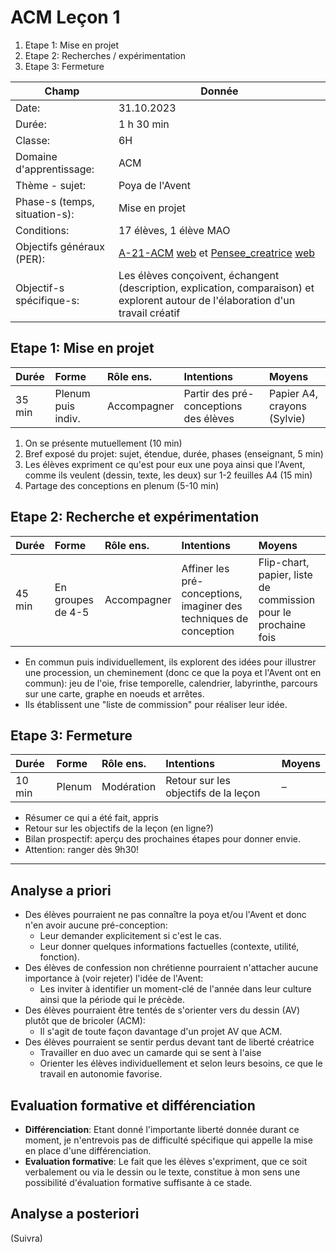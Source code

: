 # ACM Leçon 1

1. Etape 1: Mise en projet
2. Etape 2: Recherches / expérimentation
3. Etape 3: Fermeture

| Champ                         | Donnée   |
|-------------------------------|----|
| Date:                         |  31.10.2023 |
| Durée:                        | 1 h 30 min  |
| Classe:                       |  6H  |
| Domaine d'apprentissage:      |   ACM  |
| Thème - sujet:                | Poya de l'Avent |
| Phase-s (temps, situation-s): |  Mise en projet  |
| Conditions:                   |  17 élèves, 1 élève MAO  |
| Objectifs généraux (PER):     | [A-21-ACM](A-21-ACM.md) [web](https://portail.ciip.ch/per/learning-objectives/94#cell-learning-5315) et [Pensee_creatrice](Pensee_creatrice.md) [web](https://portail.ciip.ch/per/transversal-capacities/4)|
| Objectif-s spécifique-s:      | Les élèves conçoivent, échangent (description, explication, comparaison) et explorent autour de l'élaboration d'un travail créatif |

## Etape 1: Mise en projet

| Durée | Forme | Rôle ens. | Intentions | Moyens |
|:----- |:----- |:--------- |:---------- |:------ |
| 35 min | Plenum puis indiv. |  Accompagner    |   Partir des pré-conceptions des élèves    | Papier A4, crayons (Sylvie)   |

1. On se présente mutuellement (10 min)
2. Bref exposé du projet: sujet, étendue, durée, phases (enseignant, 5 min)
3. Les élèves expriment ce qu'est pour eux une poya ainsi que l'Avent, comme ils veulent (dessin, texte, les deux) sur 1-2 feuilles A4 (15 min)
4. Partage des conceptions en plenum (5-10 min)

## Etape 2: Recherche et expérimentation

| Durée | Forme | Rôle ens. | Intentions | Moyens |
|:----- |:----- |:--------- |:---------- |:------ |
| 45 min | En groupes de 4-5 |   Accompagner   |  Affiner les pré-conceptions, imaginer des techniques de conception | Flip-chart, papier, liste de commission pour le prochaine fois |

- En commun puis individuellement, ils explorent des idées pour illustrer une procession, un cheminement (donc ce que la poya et l'Avent ont en commun):  jeu de l'oie, frise temporelle, calendrier, labyrinthe, parcours sur une carte, graphe en noeuds et arrêtes.
- Ils établissent une "liste de commission" pour réaliser leur idée.

## Etape 3: Fermeture

| Durée | Forme | Rôle ens. | Intentions | Moyens |
|:----- |:----- |:--------- |:---------- |:------ |
| 10 min | Plenum |  Modération |  Retour sur les objectifs de la leçon     |  –  |

- Résumer ce qui a été fait, appris
- Retour sur les objectifs de la leçon (en ligne?)
- Bilan prospectif: aperçu des prochaines étapes pour donner envie.
- Attention: ranger dès 9h30!

---

## Analyse a priori

- Des élèves pourraient ne pas connaître la poya et/ou l'Avent et donc n'en avoir aucune pré-conception:
	- Leur demander explicitement si c'est le cas.
	- Leur donner quelques informations factuelles (contexte, utilité, fonction).
- Des élèves de confession non chrétienne pourraient n'attacher aucune importance à (voir rejeter) l'idée de l'Avent:
	- Les inviter à identifier un moment-clé de l'année dans leur culture ainsi que la période qui le précède.
- Des élèves pourraient être tentés de s'orienter vers du dessin (AV) plutôt que de bricoler (ACM):
	- Il s'agit de toute façon davantage d'un projet AV que ACM.
- Des élèves pourraient se sentir perdus devant tant de liberté créatrice
	- Travailler en duo avec un camarde qui se sent à l'aise
	- Orienter les élèves individuellement et selon leurs besoins, ce que le travail en autonomie favorise.

## Evaluation formative et différenciation

- **Différenciation**: Etant donné l'importante liberté donnée durant ce moment, je n'entrevois pas de difficulté spécifique qui appelle la mise en place d'une différenciation.
- **Evaluation formative**: Le fait que les élèves s'expriment, que ce soit verbalement ou via le dessin ou le texte, constitue à mon sens une possibilité d'évaluation formative suffisante à ce stade.

## Analyse a posteriori

(Suivra)
